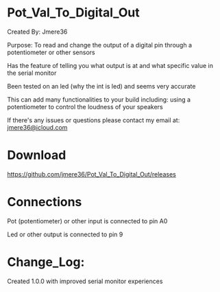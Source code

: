 # Pot_Val_To_Digital_Out

Created By: Jmere36

Purpose: To read and change the output of a digital pin through a potentiometer or other sensors 

Has the feature of telling you what output is at and what specific value in the serial monitor

Been tested on an led (why the int is led) and seems very accurate

This can add many functionalities to your build including: using a potentiometer to control the loudness of your speakers

If there's any issues or questions please contact my email at: jmere36@icloud.com


# Download
https://github.com/jmere36/Pot_Val_To_Digital_Out/releases


# Connections
Pot (potentiometer) or other input is connected to pin A0

Led or other output is connected to pin 9


# Change_Log:
Created 1.0.0 with improved serial monitor experiences